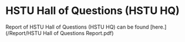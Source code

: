# HSTU Hall of Questions (HSTU HQ)
Report of HSTU Hall of Questions (HSTU HQ) can be found [here.](/Report/HSTU Hall of Questions Report.pdf)
